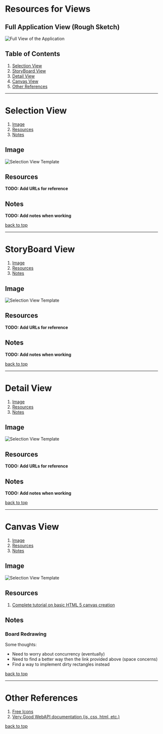 # Resources for Views #

## Full Application View (Rough Sketch) ##

![Full View of the Application](full_view.jpg)

## Table of Contents ##

1. [Selection View](#selection-view)
2. [StoryBoard View](#storyboard-view)
3. [Detail View](#detail-view)
4. [Canvas View](#canvas-view)
5. [Other References](#other-references)

-------------------------------------------------------------------------------


# Selection View #

1. [Image](#image)
2. [Resources](#resources)
3. [Notes](#notes)

## Image ##

![Selection View Template](selection_view.jpg)

## Resources ##

**TODO: Add URLs for reference**

## Notes ##

**TODO: Add notes when working**

[back to top](#table-of-contents)


-------------------------------------------------------------------------------


# StoryBoard View #

1. [Image](#image)
2. [Resources](#resources)
3. [Notes](#notes)

## Image ##

![Selection View Template](storyboard_view.jpg)

## Resources ##

**TODO: Add URLs for reference**

## Notes ##

**TODO: Add notes when working**

[back to top](#table-of-contents)

-------------------------------------------------------------------------------


# Detail View #

1. [Image](#image)
2. [Resources](#resources)
3. [Notes](#notes)

## Image ##

![Selection View Template](detail_view.jpg)

## Resources ##

**TODO: Add URLs for reference**

## Notes ##

**TODO: Add notes when working**

[back to top](#table-of-contents)


-------------------------------------------------------------------------------


# Canvas View #

1. [Image](#image)
2. [Resources](#resources)
3. [Notes](#notes)

## Image ##

![Selection View Template](canvas_view.jpg)

## Resources ##

1. [Complete tutorial on basic HTML 5 canvas creation](http://www.williammalone.com/articles/create-html5-canvas-javascript-drawing-app/)

## Notes ##

### Board Redrawing ###
Some thoughts:
- Need to worry about concurrency (eventually)
- Need to find a better way then the link provided above (space concerns)
- Find a way to implement dirty rectangles instead

[back to top](#table-of-contents)

-------------------------------------------------------------------------------

# Other References #

1. [Free Icons](http://www.flaticon.com/)
2. [Very Good WebAPI documentation (js, css, html, etc.)](https://developer.mozilla.org/en-US/)

[back to top](#table-of-contents)

